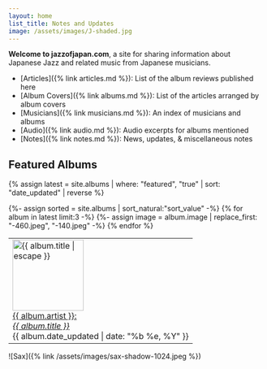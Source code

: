 ```yaml
---
layout: home
list_title: Notes and Updates
image: /assets/images/J-shaded.jpg
---
```

**Welcome to jazzofjapan.com**, a site for sharing information about Japanese Jazz and related music from Japanese musicians. 

* [Articles]({% link articles.md %}): List of the album reviews published here
* [Album Covers]({% link albums.md %}): List of the articles arranged by album covers
* [Musicians]({% link musicians.md %}): An index of musicians and albums
* [Audio]({% link audio.md %}): Audio excerpts for albums mentioned
* [Notes]({% link notes.md %}): News, updates, & miscellaneous notes

## Featured Albums

{% assign latest = site.albums | where: "featured", "true" | sort: "date_updated" | reverse %}
<table>
  <tbody>
    <tr>
	{%- assign sorted = site.albums | sort_natural:"sort_value" -%}
{% for album in latest limit:3 -%}
	{%- assign image = album.image | replace_first: "-460.jpeg", "-140.jpeg" -%}
<td class="spotlight"><a href="{{ album.url }}"><img class="spotlight" width=140 height=140 src="{{ image }}" alt="{{ album.title | escape }}">
<br>
{{ album.artist }}:<br><em>{{ album.title }}</em></a>
<br>
<span class="subtext">{{ album.date_updated | date: "%b %e, %Y" }}</span>
<br>
</td>
{% endfor %}

   </tr>
  </tbody>
</table>


![Sax]({% link /assets/images/sax-shadow-1024.jpeg %})



